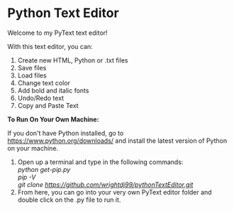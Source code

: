 # Python Text Editor

Welcome to my PyText text editor!

With this text editor, you can:
1. Create new HTML, Python or .txt files
2. Save files
3. Load files
4. Change text color
5. Add bold and italic fonts
6. Undo/Redo text
7. Copy and Paste Text

**To Run On Your Own Machine:**

If you don't have Python installed, go to https://www.python.org/downloads/ and install the latest version of Python on your machine.

1. Open up a terminal and type in the following commands:<br/>
_python get-pip.py_ <br/>
_pip -V_ <br/>
_git clone https://github.com/wrightdj99/pythonTextEditor.git_
2. From here, you can go into your very own PyText editor folder and double click on the .py file to run it.
